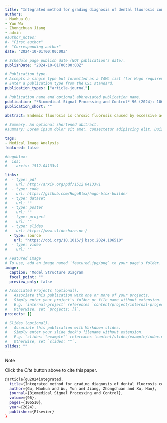 ```yaml
---
title: "Integrated method for grading diagnosis of dental fluorosis combined with segmentation and classification"
authors:
- Maohua Gu
- Yun Wu
- Zhongchuan Jiang
- admin
#author_notes:
#- "First author"
#- "Corresponding author"
date: "2024-10-01T00:00:00Z"

# Schedule page publish date (NOT publication's date).
publishDate: "2024-10-01T00:00:00Z"

# Publication type.
# Accepts a single type but formatted as a YAML list (for Hugo requirements).
# Enter a publication type from the CSL standard.
publication_types: ["article-journal"]

# Publication name and optional abbreviated publication name.
publication: "*Biomedical Signal Processing and Control* 96 (2024): 106510"
publication_short: ""

abstract: Endemic fluorosis is chronic fluorosis caused by excessive accumulation of fluorine in the body. The early symptom of fluoride toxicity is dental fluorosis. In severe cases of poisoning, it can lead to skeletal fluorosis. Screening for fluorosis is conducted almost yearly in remote fluorosis areas, but the lack of medical resources often leads to misdiagnosis or missed diagnosis. Therefore, applying deep learning technology to diagnose dental fluorosis is significant. Through field research and literature review, we discovered that the current screening for dental fluorosis relies entirely on doctors’ knowledge and experience without applying deep learning in relevant studies on automated diagnosis. Based on the analysis of images, we noted that the lesions display irregular shapes and indistinct borders. Additionally, the appearance of lesions can be influenced by various factors, such as extrinsic staining and illuminance. They present challenges in diagnosing dental fluorosis. So, we proposed a two-stage methodology for grading the diagnosis of dental fluorosis. In the first stage, we proposed an improved U-Net based on large kernel convolution for tooth region segmentation. Additionally, we designed a pixel-association iterative algorithm to optimize the segmentation results. In the second stage, we devised a dual-branch fusion classifier based on CNN and Transformer, which ensured accurate classification even when the lesion features occupy only a tiny proportion of the entire image. We established the first dental fluorosis dataset and evaluated our proposed method, which has achieved satisfactory results in the grading diagnosis of dental fluorosis after conducting many experiments.
  
# Summary. An optional shortened abstract.
#summary: Lorem ipsum dolor sit amet, consectetur adipiscing elit. Duis posuere tellus ac convallis placerat. Proin tincidunt magna sed ex sollicitudin condimentum.

tags:
- Medical Image Analysis
featured: false

#hugoblox:
#  ids:
#    arxiv: 1512.04133v1

links:
#  - type: pdf
#    url: http://arxiv.org/pdf/1512.04133v1
#  - type: code
#    url: https://github.com/HugoBlox/hugo-blox-builder
#  - type: dataset
#    url: ""
#  - type: poster
#    url: ""
#  - type: project
#    url: ""
#  - type: slides
#    url: https://www.slideshare.net/
  - type: source
    url: "https://doi.org/10.1016/j.bspc.2024.106510"
#  - type: video
#    url: ""

# Featured image
# To use, add an image named `featured.jpg/png` to your page's folder. 
image:
  caption: 'Model Structure Diagram'
  focal_point: ""
  preview_only: false

# Associated Projects (optional).
#   Associate this publication with one or more of your projects.
#   Simply enter your project's folder or file name without extension.
#   E.g. `internal-project` references `content/project/internal-project/index.md`.
#   Otherwise, set `projects: []`.
projects: []

# Slides (optional).
#   Associate this publication with Markdown slides.
#   Simply enter your slide deck's filename without extension.
#   E.g. `slides: "example"` references `content/slides/example/index.md`.
#   Otherwise, set `slides: ""`.
slides: ""
---
```


> [!NOTE]
> Click the *Cite* button above to cite this paper.

```bash
@article{gu2024integrated,
  title={Integrated method for grading diagnosis of dental fluorosis combined with segmentation and classification},
  author={Gu, Maohua and Wu, Yun and Jiang, Zhongchuan and Xu, Hao},
  journal={Biomedical Signal Processing and Control},
  volume={96},
  pages={106510},
  year={2024},
  publisher={Elsevier}
}
```

